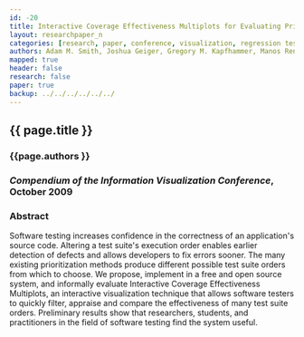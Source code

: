 ```yaml
---
id: -20
title: Interactive Coverage Effectiveness Multiplots for Evaluating Prioritized Regression Test Suites
layout: researchpaper_n
categories: [research, paper, conference, visualization, regression testing]
authors: Adam M. Smith, Joshua Geiger, Gregory M. Kapfhammer, Manos Renieris, and G. Elisabeta Marai
mapped: true
header: false
research: false
paper: true
backup: ../../../../../../
---
```


## {{ page.title }} [<i class="fa fa-download"></i>]({{site.baseurl}}download/research/papers/viz2009-smith-geiger-kapfhammer-renieris-marai.pdf "Download this Paper!")

### {{page.authors }}

### <em>Compendium of the Information Visualization Conference</em>, October 2009

### Abstract

Software testing increases confidence in the correctness of an application's source code. Altering a test suite's
execution order enables earlier detection of defects and allows developers to fix errors sooner. The many existing
prioritization methods produce different possible test suite orders from which to choose. We propose, implement in a
free and open source system, and informally evaluate Interactive Coverage Effectiveness Multiplots, an interactive
visualization technique that allows software testers to quickly filter, appraise and compare the effectiveness of many
test suite orders. Preliminary results show that researchers, students, and practitioners in the field of software
testing find the system useful.
